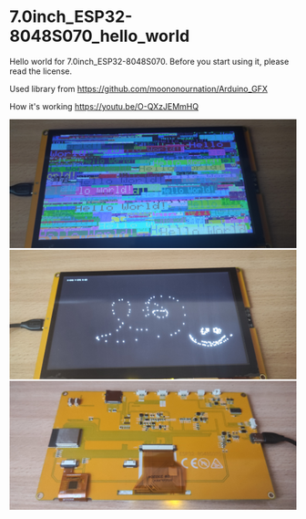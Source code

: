 # 7.0inch_ESP32-8048S070_hello_world
Hello world for  7.0inch_ESP32-8048S070.
Before you start using it, please read the license.

Used library from https://github.com/moononournation/Arduino_GFX 

How it's working
https://youtu.be/O-QXzJEMmHQ

![alt text](IMG_20230930_105122[1].jpg)
![alt text](IMG_20230930_105150[1].jpg)
![alt text](IMG_20230930_105602[1].jpg)

